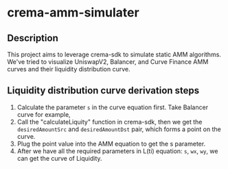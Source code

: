 # crema-amm-simulater

## Description
This project aims to leverage crema-sdk to simulate static AMM algorithms. We've tried to visualize UniswapV2, Balancer, and Curve Finance AMM curves and their liquidity distribution curve.

## Liquidity distribution curve derivation steps
1. Calculate the parameter `s` in the curve equation first. Take Balancer curve for example,
2. Call the "calculateLiquity" function in crema-sdk, then we get the `desiredAmountSrc` and `desiredAmountDst` pair, which forms a point on the curve.
3. Plug the point value into the AMM equation to get the s parameter.
4. After we have all the required parameters in L(ti) equation: `s`, `wx`, `wy`, we can get the curve of Liquidity.